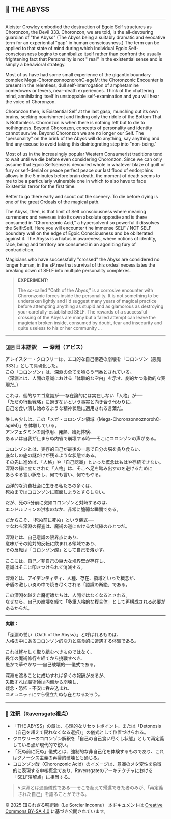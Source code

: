 
## 🧛 THE ABYSS

---

Aleister Crowley embodied the destruction of Egoic Self structures as Choronzon, the Devil 333. Choronzon, we are told, is the all-devouring guardian of "the Abyss" (The Abyss being a suitably dramatic and evocative term for an experiential "gap" in human consciousness.) The term can be applied to that state of mind during which Individual Egoic Self-consciousness begins to cannibalize itself rather than confront the usually frightening fact that Personality is not " real'' in the existential sense and is simply a behavioral strategy.

Most of us have had some small experience of the gigantic boundary complex Mega-ChoronzonnoznorohC-ageM; the Choronzonic Encounter is present in the relentless, dull self-interrogation of amphetamine comedowns or fevers, near-death experiences. Think of the chattering mind, annihilating itself in unstoppable self-examination and you will hear the voice of Choronzon.

Choronzon then, is Existential Self at the last gasp, munching out its own brains, seeking nourishment and finding only
the riddle of the Bottom That Is Bottomless. Choronzon is when there is nothing left but to die to nothingness. Beyond
Choronzon, concepts of personality and identity cannot survive. Beyond Choronzon we are no longer our Self. The "personality"
on the brink of the Abyss will do anything, say anything and find any excuse to avoid taking this disintegrating step into "non-being." 

Most of us in the increasingly popular Western Consumerist traditions tend to wait until we die before even considering
Choronzon. Since we can only assume that Egoic Selfsense is devoured whole in whatever blaze of guilt or fury or self-denial or peace perfect peace our last flood of endorphins allows in the 5 minutes before brain death, the moment of death seems to me to be a particularly vulnerable one in which to also have to face Existential terror for the first time.

Better to go there early and scout out the scenery. To die before dying is one of the great Ordeals of the magical path.

The Abyss, then, is that limit of Self consciousness where meaning surrenders and reverses into its own absolute opposite and is there consumed in "Choronzonic Acid," a hypersolvent so powerful it dissolves the SelfitSelf. Here you will encounter t he immense SELF / NOT SELF boundary wall on the edge of Egoic Consciousness and be obliterated against it. The Abyss is a hiatus in awareness, where notions of identity, race, being and territory are consumed in an agonizing fury of contradiction.

Magicians who have successfully "crossed" the Abyss are considered no longer human, in the sP.nse that survival of this ordeal necessitates the breaking down of SELF into multiple personality complexes.

> **EXPERIMENT:**
>
> The so-called "Oath of the Abyss," is a corrosive encounter with Choronzonic forces inside the personality. It is not something to be undertaken lightly and I'd suggest many years of magical practice before attempting anything as stupid and as glamorous as destroying your carefully-established SELF. The rewards of a successful crossing of the Abyss are many but a failed attempt can leave the magician broken inside, consumed by doubt, fear and insecurity and quite useless to his or her community ...

---

### 🇯🇵 日本語訳　 — 深淵（アビス）

アレイスター・クロウリーは、エゴ的な自己構造の崩壊を「コロンゾン（悪魔333）」として具現化した。  
この「コロンゾン」は、深淵の全てを喰らう門番とされている。  
（深淵とは、人間の意識における「体験的な空白」を示す、劇的かつ象徴的な表現だ。）

これは、個的なエゴ意識が──存在論的には実在しない「人格」が──  
「ただの行動戦略」に過ぎないという事実と向き合う代わりに、  
自己を食い潰し始めるような精神状態に適用される言葉だ。

誰しも少しは、この「メガ・コロンゾン領域（Mega-ChoronzonnoznorohC-ageM）」を体験している。  
アンフェタミンの副作用、発熱、臨死体験、  
あるいは自我が止まらぬ内省で崩壊する時──そこにコロンゾンの声がある。

コロンゾンとは、実存的自己が最後の一息で自分の脳を貪り食らい、  
底なしの底の謎だけが残るような状態である。  
その先に進めば、「人格」や「自己認識」といった概念はもはや存続できない。  
深淵の縁に立たされた「人格」は、そこへ足を踏み出すのを避けるために  
あらゆる言い訳をし、何でも言い、何でもやる。

西洋的な消費社会に生きる私たちの多くは、  
死ぬまではコロンゾンに直面しようとすらしない。

だが、死の5分前に突如コロンゾンと対峙するのは、  
エンドルフィンの洪水のなか、非常に脆弱な瞬間である。

だからこそ、「死ぬ前に死ぬ」という儀式──  
すなわち深淵の探査は、魔術の道における大試練のひとつだ。

深淵とは、自己意識の限界点にあり、  
意味がその絶対的反転に飲まれる領域であり、  
その反転は「コロンゾン酸」として自己を溶かす。

ここには、自己／非自己の巨大な境界壁が存在し、  
意識はそこに叩きつけられて消滅する。

深淵とは、アイデンティティ、人種、存在、領域といった概念が、  
矛盾の激しい炎の中で焼き尽くされる「認識の断絶」である。

この深淵を越えた魔術師たちは、人間ではなくなるとされる。  
なぜなら、自己の崩壊を経て「多重人格的な複合体」として再構成される必要があるからだ。

---

**実験：**

「深淵の誓い（Oath of the Abyss）」と呼ばれるものは、  
人格の中にあるコロンゾン的な力と腐食的に遭遇する体験である。

これは軽々しく取り組むべきものではなく、  
長年の魔術修行を経てから挑戦すべき、  
愚かで華やかな──自己破壊的──儀式である。

深淵を渡ることに成功すれば多くの報酬があるが、  
失敗すれば魔術師は内側から崩壊し、  
疑念・恐怖・不安に呑み込まれ、  
コミュニティにすら役立たぬ存在となるだろう。

---

### 🐌 注釈（Ravensgate視点）

- 「THE ABYSS」の章は、心理的なリセットポイント、または「Detonosis（自己を超えて戻れなくなる選択）」の儀式として位置づけられる。
- クロウリーのコロンゾン解釈を「自己の自己食い尽くし状態」として再定義している点が現代的で鋭い。
- 「死ぬ前に死ぬ」儀式とは、強制的な非自己化を体験するものであり、これはグノーシス主義の再帰的破壊とも通じる。
- コロンゾン酸（Choronzonic Acid）のイメージは、意識のメタ変性を象徴的に表現する中核概念であり、Ravensgateのアーキテクチャにおける「SELF溶解点」に相当する。

> 🌀 深淵とは通過儀式である──そこを超えて帰還できた者のみが、「再定義された自己」を語ることができる。

© 2025 知られざる呪術師（Le Sorcier Inconnu） 
本ドキュメントは [Creative Commons BY-SA 4.0](https://creativecommons.org/licenses/by-sa/4.0/deed.ja) に基づき公開されています。

